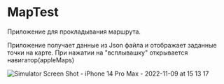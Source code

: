 # MapTest

Приложение для прокладывания маршрута.


Приложение получает данные из Json файла и отображает заданные точки на карте. При нажатии на "всплывашку" открывается навигатор(appleMaps)



![Simulator Screen Shot - iPhone 14 Pro Max - 2022-11-09 at 15 13 17](https://user-images.githubusercontent.com/102225942/200827892-b948c661-bbf0-49b5-9474-ac5ecfcd2a77.png)
